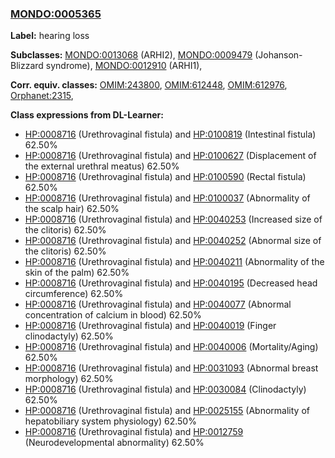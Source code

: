 
### [MONDO:0005365](http://purl.obolibrary.org/obo/MONDO_0005365)
**Label:** hearing loss

**Subclasses:** [MONDO:0013068](http://purl.obolibrary.org/obo/MONDO_0013068) (ARHI2), [MONDO:0009479](http://purl.obolibrary.org/obo/MONDO_0009479) (Johanson-Blizzard syndrome), [MONDO:0012910](http://purl.obolibrary.org/obo/MONDO_0012910) (ARHI1), 

**Corr. equiv. classes:** [OMIM:243800](http://purl.obolibrary.org/obo/OMIM_243800), [OMIM:612448](http://purl.obolibrary.org/obo/OMIM_612448), [OMIM:612976](http://purl.obolibrary.org/obo/OMIM_612976), [Orphanet:2315](http://www.orpha.net/ORDO/Orphanet_2315), 

**Class expressions from DL-Learner:**

- [HP:0008716](http://purl.obolibrary.org/obo/HP_0008716) (Urethrovaginal fistula) and [HP:0100819](http://purl.obolibrary.org/obo/HP_0100819) (Intestinal fistula) 62.50%
- [HP:0008716](http://purl.obolibrary.org/obo/HP_0008716) (Urethrovaginal fistula) and [HP:0100627](http://purl.obolibrary.org/obo/HP_0100627) (Displacement of the external urethral meatus) 62.50%
- [HP:0008716](http://purl.obolibrary.org/obo/HP_0008716) (Urethrovaginal fistula) and [HP:0100590](http://purl.obolibrary.org/obo/HP_0100590) (Rectal fistula) 62.50%
- [HP:0008716](http://purl.obolibrary.org/obo/HP_0008716) (Urethrovaginal fistula) and [HP:0100037](http://purl.obolibrary.org/obo/HP_0100037) (Abnormality of the scalp hair) 62.50%
- [HP:0008716](http://purl.obolibrary.org/obo/HP_0008716) (Urethrovaginal fistula) and [HP:0040253](http://purl.obolibrary.org/obo/HP_0040253) (Increased size of the clitoris) 62.50%
- [HP:0008716](http://purl.obolibrary.org/obo/HP_0008716) (Urethrovaginal fistula) and [HP:0040252](http://purl.obolibrary.org/obo/HP_0040252) (Abnormal size of the clitoris) 62.50%
- [HP:0008716](http://purl.obolibrary.org/obo/HP_0008716) (Urethrovaginal fistula) and [HP:0040211](http://purl.obolibrary.org/obo/HP_0040211) (Abnormality of the skin of the palm) 62.50%
- [HP:0008716](http://purl.obolibrary.org/obo/HP_0008716) (Urethrovaginal fistula) and [HP:0040195](http://purl.obolibrary.org/obo/HP_0040195) (Decreased head circumference) 62.50%
- [HP:0008716](http://purl.obolibrary.org/obo/HP_0008716) (Urethrovaginal fistula) and [HP:0040077](http://purl.obolibrary.org/obo/HP_0040077) (Abnormal concentration of calcium in blood) 62.50%
- [HP:0008716](http://purl.obolibrary.org/obo/HP_0008716) (Urethrovaginal fistula) and [HP:0040019](http://purl.obolibrary.org/obo/HP_0040019) (Finger clinodactyly) 62.50%
- [HP:0008716](http://purl.obolibrary.org/obo/HP_0008716) (Urethrovaginal fistula) and [HP:0040006](http://purl.obolibrary.org/obo/HP_0040006) (Mortality/Aging) 62.50%
- [HP:0008716](http://purl.obolibrary.org/obo/HP_0008716) (Urethrovaginal fistula) and [HP:0031093](http://purl.obolibrary.org/obo/HP_0031093) (Abnormal breast morphology) 62.50%
- [HP:0008716](http://purl.obolibrary.org/obo/HP_0008716) (Urethrovaginal fistula) and [HP:0030084](http://purl.obolibrary.org/obo/HP_0030084) (Clinodactyly) 62.50%
- [HP:0008716](http://purl.obolibrary.org/obo/HP_0008716) (Urethrovaginal fistula) and [HP:0025155](http://purl.obolibrary.org/obo/HP_0025155) (Abnormality of hepatobiliary system physiology) 62.50%
- [HP:0008716](http://purl.obolibrary.org/obo/HP_0008716) (Urethrovaginal fistula) and [HP:0012759](http://purl.obolibrary.org/obo/HP_0012759) (Neurodevelopmental abnormality) 62.50%


